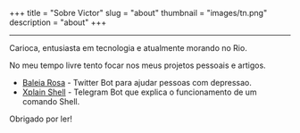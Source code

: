 +++
title = "Sobre Victor"
slug = "about"
thumbnail = "images/tn.png"
description = "about"
+++

---------------------------

Carioca, entusiasta em tecnologia e atualmente morando no Rio.

No meu tempo livre tento focar nos meus projetos pessoais e artigos.

* [Baleia Rosa](https://github.com/victorhugorch/baleia-rosa) - Twitter Bot para ajudar pessoas com depressao.
* [Xplain Shell](https://github.com/victorhugorch/xplainshell-bot) - Telegram Bot que explica o funcionamento de um comando Shell.

Obrigado por ler!
